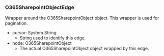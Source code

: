### O365SharepointObjectEdge
Wrapper around the O365SharepointObject object. This wrapper is used for pagination.

- cursor: System.String
  - String used to identify this edge.
- node: O365SharepointObject
  - The actual O365SharepointObject object wrapped by this edge.
